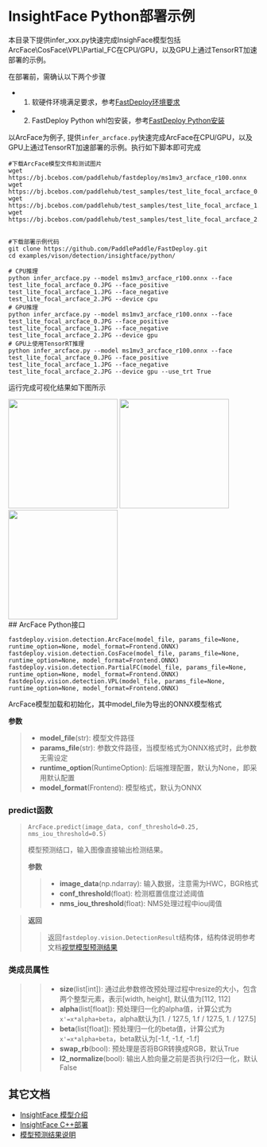 # InsightFace Python部署示例
本目录下提供infer_xxx.py快速完成InsighFace模型包括ArcFace\CosFace\VPL\Partial_FC在CPU/GPU，以及GPU上通过TensorRT加速部署的示例。

在部署前，需确认以下两个步骤

- 1. 软硬件环境满足要求，参考[FastDeploy环境要求](../../../../../docs/quick_start/requirements.md)  
- 2. FastDeploy Python whl包安装，参考[FastDeploy Python安装](../../../../../docs/quick_start/install.md)

以ArcFace为例子, 提供`infer_arcface.py`快速完成ArcFace在CPU/GPU，以及GPU上通过TensorRT加速部署的示例。执行如下脚本即可完成

```
#下载ArcFace模型文件和测试图片
wget https://bj.bcebos.com/paddlehub/fastdeploy/ms1mv3_arcface_r100.onnx
wget https://bj.bcebos.com/paddlehub/test_samples/test_lite_focal_arcface_0.JPG
wget https://bj.bcebos.com/paddlehub/test_samples/test_lite_focal_arcface_1.JPG
wget https://bj.bcebos.com/paddlehub/test_samples/test_lite_focal_arcface_2.JPG


#下载部署示例代码
git clone https://github.com/PaddlePaddle/FastDeploy.git
cd examples/vison/detection/insightface/python/

# CPU推理
python infer_arcface.py --model ms1mv3_arcface_r100.onnx --face test_lite_focal_arcface_0.JPG --face_positive test_lite_focal_arcface_1.JPG --face_negative test_lite_focal_arcface_2.JPG --device cpu
# GPU推理
python infer_arcface.py --model ms1mv3_arcface_r100.onnx --face test_lite_focal_arcface_0.JPG --face_positive test_lite_focal_arcface_1.JPG --face_negative test_lite_focal_arcface_2.JPG --device gpu
# GPU上使用TensorRT推理
python infer_arcface.py --model ms1mv3_arcface_r100.onnx --face test_lite_focal_arcface_0.JPG --face_positive test_lite_focal_arcface_1.JPG --face_negative test_lite_focal_arcface_2.JPG --device gpu --use_trt True
```

运行完成可视化结果如下图所示

<div width="700">
<img width="220" float="left" src="https://bj.bcebos.com/paddlehub/test_samples/test_lite_focal_arcface_0.JPG">
<img width="220" float="left" src="https://bj.bcebos.com/paddlehub/test_samples/test_lite_focal_arcface_0.JPG">
<img width="220" float="left" src="https://bj.bcebos.com/paddlehub/test_samples/test_lite_focal_arcface_0.JPG">
</div>
## ArcFace Python接口

```
fastdeploy.vision.detection.ArcFace(model_file, params_file=None, runtime_option=None, model_format=Frontend.ONNX)
fastdeploy.vision.detection.CosFace(model_file, params_file=None, runtime_option=None, model_format=Frontend.ONNX)
fastdeploy.vision.detection.PartialFC(model_file, params_file=None, runtime_option=None, model_format=Frontend.ONNX)
fastdeploy.vision.detection.VPL(model_file, params_file=None, runtime_option=None, model_format=Frontend.ONNX)
```

ArcFace模型加载和初始化，其中model_file为导出的ONNX模型格式

**参数**

> * **model_file**(str): 模型文件路径
> * **params_file**(str): 参数文件路径，当模型格式为ONNX格式时，此参数无需设定
> * **runtime_option**(RuntimeOption): 后端推理配置，默认为None，即采用默认配置
> * **model_format**(Frontend): 模型格式，默认为ONNX

### predict函数

> ```
> ArcFace.predict(image_data, conf_threshold=0.25, nms_iou_threshold=0.5)
> ```
>
> 模型预测结口，输入图像直接输出检测结果。
>
> **参数**
>
> > * **image_data**(np.ndarray): 输入数据，注意需为HWC，BGR格式
> > * **conf_threshold**(float): 检测框置信度过滤阈值
> > * **nms_iou_threshold**(float): NMS处理过程中iou阈值

> **返回**
>
> > 返回`fastdeploy.vision.DetectionResult`结构体，结构体说明参考文档[视觉模型预测结果](../../../../../docs/api/vision_results/)

### 类成员属性


> > * **size**(list[int]): 通过此参数修改预处理过程中resize的大小，包含两个整型元素，表示[width, height], 默认值为[112, 112]
> > * **alpha**(list[float]): 预处理归一化的alpha值，计算公式为`x'=x*alpha+beta`，alpha默认为[1. / 127.5, 1.f / 127.5, 1. / 127.5]
> > * **beta**(list[float]): 预处理归一化的beta值，计算公式为`x'=x*alpha+beta`，beta默认为[-1.f, -1.f, -1.f]
> > * **swap_rb**(bool): 预处理是否将BGR转换成RGB，默认True
> > * **l2_normalize**(bool): 输出人脸向量之前是否执行l2归一化，默认False


## 其它文档

- [InsightFace 模型介绍](..)
- [InsightFace C++部署](../cpp)
- [模型预测结果说明](../../../../../docs/api/vision_results/)
